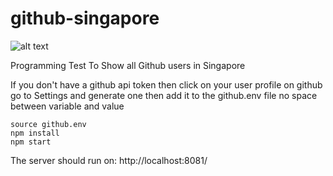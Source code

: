 # github-singapore
![alt text](https://github.com/aljones15/github-singapore/demo.png)

Programming Test To Show all Github users in Singapore

If you don't have a github api token then click on your
user profile on github go to Settings and generate one
then add it to the github.env file no space between variable and value
```
source github.env
npm install
npm start
```

The server should run on: http://localhost:8081/
